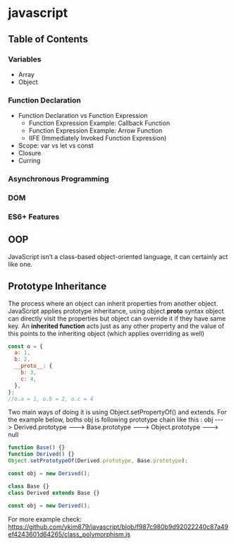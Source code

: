 # javascript
## Table of Contents
### Variables
- Array
- Object
### Function Declaration
- Function Declaration vs Function Expression
  - Function Expression Example: Callback Function
  - Function Expression Example: Arrow Function
  - IIFE (Immediately Invoked Function Expression)
- Scope: var vs let vs const
- Closure
- Curring
### Asynchronous Programming
### DOM
### ES6+ Features

## OOP
JavaScript isn’t a class-based object-oriented language, it can certainly act like one.
## **Prototype Inheritance**
The process where an object can inherit properties from another object. JavaScript applies prototype inheritance, using object.__proto__ syntax object can directly visit the properties but object can override it if they have same key. An **inherited function** acts just as any other property and the value of this points to the inheriting object (which applies overriding as well)
```jsx
const o = {
  a: 1,
  b: 2,
  __proto__: {
    b: 3,
    c: 4,
  },
};
//o.a = 1, o.b = 2, o.c = 4
```
Two main ways of doing it is using Object.setPropertyOf() and extends. For the example below, boths obj is following prototype chain like this : obj ---> Derived.prototype ---> Base.prototype ---> Object.prototype ---> null
```jsx
function Base() {}
function Derived() {}
Object.setPrototypeOf(Derived.prototype, Base.prototype);

const obj = new Derived();
```
```jsx
class Base {}
class Derived extends Base {}

const obj = new Derived();
```
For more example check: https://github.com/ykim879/javascript/blob/f987c980b9d92022240c87a49ef4243601d64265/class_polymorphism.js
